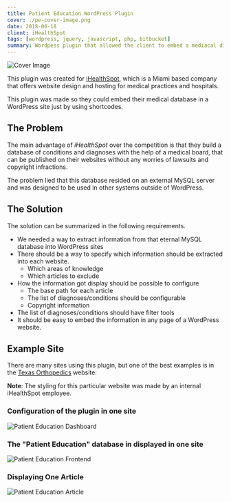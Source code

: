 ```yaml
---
title: Patient Education WordPress Plugin
cover: ./pe-cover-image.png
date: 2018-06-18
client: iHealthSpot
tags: [wordpress, jquery, javascript, php, bitbucket]
summary: Wordpess plugin that allowed the client to embed a mediacal diagnostics database inside any site page
---
```


![Cover Image](./pe-cover-image.png)

This plugin was created for [iHealthSpot](https://ihealthspot.com), which is a Miami based company that offers website design and hosting for medical practices and hospitals.

This plugin was made so they could embed their medical database in a WordPress site just by using shortcodes.

## The Problem

The main advantage of _iHealthSpot_ over the competition is that they build a database of conditions and diagnoses with the help of a medical board, that can be published on their websites without any worries of lawsuits and copyright infractions.

The problem lied that this database resided on an external MySQL server and was designed to be used in other systems outside of WordPress.

## The Solution

The solution can be summarized in the following requirements.

- We needed a way to extract information from that eternal MySQL database into WordPress sites
- There should be a way to specify which information should be extracted into each website.
  - Which areas of knowledge
  - Which articles to exclude
- How the information got display should be possible to configure
  - The base path for each article
  - The list of diagnoses/conditions should be configurable
  - Copyright information
- The list of diagnoses/conditions should have filter tools
- It should be easy to embed the information in any page of a WordPress website.

## Example Site

There are many sites using this plugin, but one of the best examples is in the [Texas Orthopedics](https://www.txortho.com/patient-education/) website:

**Note**: The styling for this particular website was made by an internal iHealthSpot employee.

### Configuration of the plugin in one site

![Patient Education Dashboard](./pe-complete-dashboard.png)

### The "Patient Education" database in displayed in one site

![Patient Education Frontend](./pe-complete-list.png)

### Displaying One Article

![Patient Education Article](./pe-article.png)
